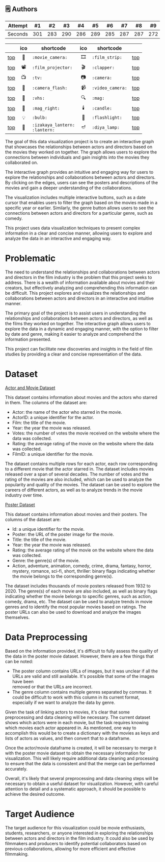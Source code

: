 ## 🗒️ Authors


Attempt | #1 | #2 | #3 | #4 | #5 | #6 | #7 | #8 | #9 | #10 | #11
--- | --- | --- | --- |--- |--- |--- |--- |--- |--- |--- |---
Seconds | 301 | 283 | 290 | 286 | 289 | 285 | 287 | 287 | 272 | 276 | 269

| | ico | shortcode | ico | shortcode | |
| - | :-: | - | :-: | - | - |
| [top](#objects) | :movie_camera: | `:movie_camera:` | :film_strip: | `:film_strip:` | [top](#table-of-contents) |
| [top](#objects) | :film_projector: | `:film_projector:` | :clapper: | `:clapper:` | [top](#table-of-contents) |
| [top](#objects) | :tv: | `:tv:` | :camera: | `:camera:` | [top](#table-of-contents) |
| [top](#objects) | :camera_flash: | `:camera_flash:` | :video_camera: | `:video_camera:` | [top](#table-of-contents) |
| [top](#objects) | :vhs: | `:vhs:` | :mag: | `:mag:` | [top](#table-of-contents) |
| [top](#objects) | :mag_right: | `:mag_right:` | :candle: | `:candle:` | [top](#table-of-contents) |
| [top](#objects) | :bulb: | `:bulb:` | :flashlight: | `:flashlight:` | [top](#table-of-contents) |
| [top](#objects) | :izakaya_lantern: | `:izakaya_lantern:` <br /> `:lantern:` | :diya_lamp: | `:diya_lamp:` | [top](#table-of-contents) |


The goal of this data visualization project is to create an interactive graph that showcases the relationships between actors and directors based on the movies they worked on together. The graph allows users to explore the connections between individuals and gain insights into the movies they collaborated on.

The interactive graph provides an intuitive and engaging way for users to explore the relationships and collaborations between actors and directors. By clicking on the edges, users can see the posters and descriptions of the movies and gain a deeper understanding of the collaborations.

The visualization includes multiple interactive buttons, such as a date cursor that enables users to filter the graph based on the movies made in a specific year or earlier. Similarly, the genre button allows users to see the connections between actors and directors for a particular genre, such as comedy.

This project uses data visualization techniques to present complex information in a clear and concise manner, allowing users to explore and analyze the data in an interactive and engaging way.

# Problematic

The need to understand the relationships and collaborations between actors and directors in the film industry is the problem that this project seeks to address. There is a wealth of information available about movies and their creators, but effectively analyzing and comprehending this information can be difficult. This project explores and visualizes the relationships and collaborations between actors and directors in an interactive and intuitive manner.

The primary goal of the project is to assist users in understanding the relationships and collaborations between actors and directors, as well as the films they worked on together. The interactive graph allows users to explore the data in a dynamic and engaging manner, with the option to filter by date and genre, making it easier to analyze and comprehend the information presented.

This project can facilitate new discoveries and insights in the field of film studies by providing a clear and concise representation of the data.

# Dataset
[Actor and Movie Dataset](https://github.com/KenjiTet/MA2-Kenji-Aymeric-Data-Viz/tree/main/Dataset/actorfilms.csv)

This dataset contains information about movies and the actors who starred in them. The columns of the dataset are:

  - Actor: the name of the actor who starred in the movie.
  - ActorID: a unique identifier for the actor.
  - Film: the title of the movie.
  - Year: the year the movie was released.
  - Votes: the number of votes the movie received on the website where the data was collected.
  - Rating: the average rating of the movie on the website where the data was collected.
  - FilmID: a unique identifier for the movie.
 
The dataset contains multiple rows for each actor, each row corresponding to a different movie that the actor starred in. The dataset includes movies released over     a span of several decades. The number of votes and the rating of the movies are also included, which can be used to analyze the popularity and quality of the movies. The dataset can be used to explore the careers of different actors, as well as to analyze trends in the movie industry over time.

[Poster Dataset](https://github.com/KenjiTet/MA2-Kenji-Aymeric-Data-Viz/tree/main/Dataset/duplicate_free_41K.csv)

This dataset contains information about movies and their posters. The columns of the dataset are:

  - Id: a unique identifier for the movie.
  - Poster: the URL of the poster image for the movie.
  - Title: the title of the movie.
  - Year: the year the movie was released.
  - Rating: the average rating of the movie on the website where the data was collected.
  - Genre: the genre(s) of the movie.
  - Action, adventure, animation, comedy, crime, drama, fantasy, horror, mystery, romance, sci-fi, short, thriller: binary flags indicating whether the movie belongs       to the corresponding genre(s).

The dataset includes thousands of movie posters released from 1932 to 2020. The genre(s) of each movie are also included, as well as binary flags indicating whether the movie belongs to specific genres, such as action, comedy, drama, etc. The dataset can be used to analyze trends in movie genres and to identify the most popular movies based on ratings. The poster URLs can also be used to download and analyze the images themselves.

# Data Preprocessing

Based on the information provided, it's difficult to fully assess the quality of the data in the poster movie dataset. However, there are a few things that can be noted:

  - The poster column contains URLs of images, but it was unclear if all the URLs are valid and still available. It's possible that some of the images have been    
    removed or that the URLs are incorrect.
  - The genre column contains multiple genres separated by commas. It could be difficult to work with this column in its current format, especially if we want to 
    analyze the data by genre.

Given the task of linking actors to movies, it's clear that some preprocessing and data cleaning will be necessary. The current dataset shows which actors were in each movie, but the task requires knowing which movies each actor appeared in. As mentioned, one way to accomplish this would be to create a dictionary with the movies as keys and lists of actors as values, and then convert that to a dataframe.

Once the actor/movie dataframe is created, it will be necessary to merge it with the poster movie dataset to obtain the necessary information for visualization. This will likely require additional data cleaning and processing to ensure that the data is consistent and that the merge can be performed accurately.

Overall, it's likely that several preprocessing and data cleaning steps will be necessary to obtain a useful dataset for visualization. However, with careful attention to detail and a systematic approach, it should be possible to achieve the desired outcome.

# Target Audience

The target audience for this visualization could be movie enthusiasts, students, researchers, or anyone interested in exploring the relationships between actors and directors in the film industry. It could also be used by filmmakers and producers to identify potential collaborators based on previous collaborations, allowing for more efficient and effective filmmaking.
